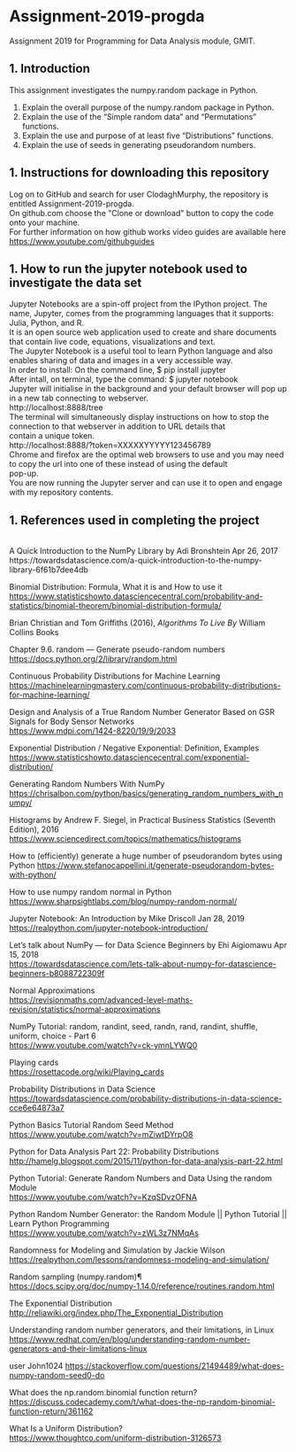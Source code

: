 # Assignment-2019-progda
Assignment 2019 for Programming for Data Analysis module, GMIT.


## 1. Introduction
This assignment investigates the numpy.random package in Python.

1. Explain the overall purpose of the numpy.random package in Python.
1. Explain the use of the “Simple random data” and “Permutations” functions.
1. Explain the use and purpose of at least five “Distributions” functions.
1. Explain the use of seeds in generating pseudorandom numbers.


## 1. Instructions for downloading this repository
Log on to GitHub and search for user ClodaghMurphy, the repository is entitled Assignment-2019-progda.<br>
On github.com choose the "Clone or download" button to copy the code onto your machine.<br>
For further information on how github works video guides are available here https://www.youtube.com/githubguides<br>

## 1. How to run the jupyter notebook used to investigate the data set 
Jupyter Notebooks are a spin-off project from the IPython project. The name, Jupyter, comes from the programming languages that it supports: Julia, Python, and R.<br>
It is an open source web application used to create and share documents that contain live code, equations, visualizations and text.<br>
The Jupyter Notebook is a useful tool to learn Python language and also enables sharing of data and images in a very accessible way.<br>
In order to install: On the command line, $ pip install jupyter<br>
After intall, on terminal, type the command: $ jupyter notebook<br>
Jupyter will initialise in the background and your default browser will pop up in a new tab connecting to webserver.<br> http://localhost:8888/tree<br>
The terminal will simultaneously display instructions on how to stop the connection to that webserver in addition to URL details that <br>contain a unique token.<br>
http://localhost:8888/?token=XXXXXYYYYY123456789<br>
Chrome and firefox are the optimal web browsers to use and you may need to copy the url into one of these instead of using the default<br> pop-up.<br>
You are now running the Jupyter server and can use it to open and engage with my repository contents.<br>


## 1. References used in completing the project

<br>
A Quick Introduction to the NumPy Library by Adi Bronshtein Apr 26, 2017<br>
https://towardsdatascience.com/a-quick-introduction-to-the-numpy-library-6f61b7dee4db<br>

Binomial Distribution: Formula, What it is and How to use it<br>
https://www.statisticshowto.datasciencecentral.com/probability-and-statistics/binomial-theorem/binomial-distribution-formula/<br>

Brian Christian and Tom Griffiths (2016), _Algorithms To Live By_ William Collins Books <br>

Chapter 9.6. random — Generate pseudo-random numbers<br>
https://docs.python.org/2/library/random.html<br>

Continuous Probability Distributions for Machine Learning<br>
https://machinelearningmastery.com/continuous-probability-distributions-for-machine-learning/<br>

Design and Analysis of a True Random Number Generator Based on GSR Signals for Body Sensor Networks <br>
https://www.mdpi.com/1424-8220/19/9/2033 <br>

Exponential Distribution / Negative Exponential: Definition, Examples<br>
https://www.statisticshowto.datasciencecentral.com/exponential-distribution/<br>

Generating Random Numbers With NumPy<br>
https://chrisalbon.com/python/basics/generating_random_numbers_with_numpy/<br>

Histograms by Andrew F. Siegel, in Practical Business Statistics (Seventh Edition), 2016
https://www.sciencedirect.com/topics/mathematics/histograms<br>

How to (efficiently) generate a huge number of pseudorandom bytes using Python
https://www.stefanocappellini.it/generate-pseudorandom-bytes-with-python/ <br>

How to use numpy random normal in Python<br>
https://www.sharpsightlabs.com/blog/numpy-random-normal/<br>

Jupyter Notebook: An Introduction by Mike Driscoll Jan 28, 2019<br>
https://realpython.com/jupyter-notebook-introduction/ <br>

Let’s talk about NumPy — for Data Science Beginners by Ehi Aigiomawu Apr 15, 2018 <br>
https://towardsdatascience.com/lets-talk-about-numpy-for-datascience-beginners-b8088722309f

Normal Approximations<br>
https://revisionmaths.com/advanced-level-maths-revision/statistics/normal-approximations<br>

NumPy Tutorial: random, randint, seed, randn, rand, randint, shuffle, uniform, choice - Part 6  <br>
https://www.youtube.com/watch?v=ck-ymnLYWQ0<br>

Playing cards<br>
https://rosettacode.org/wiki/Playing_cards<br>

Probability Distributions in Data Science<br>
https://towardsdatascience.com/probability-distributions-in-data-science-cce6e64873a7<br>

Python Basics Tutorial Random Seed Method<br>
https://www.youtube.com/watch?v=mZiwtDYrpO8<br>

Python for Data Analysis Part 22: Probability Distributions<br>
http://hamelg.blogspot.com/2015/11/python-for-data-analysis-part-22.html<br>

Python Tutorial: Generate Random Numbers and Data Using the random Module <br>
https://www.youtube.com/watch?v=KzqSDvzOFNA <br>

Python Random Number Generator: the Random Module || Python Tutorial || Learn Python Programming<br>
https://www.youtube.com/watch?v=zWL3z7NMqAs<br>

Randomness for Modeling and Simulation by Jackie Wilson <br>
https://realpython.com/lessons/randomness-modeling-and-simulation/<br>

Random sampling (numpy.random)¶<br>
https://docs.scipy.org/doc/numpy-1.14.0/reference/routines.random.html<br>

The Exponential Distribution<br>
http://reliawiki.org/index.php/The_Exponential_Distribution<br>

Understanding random number generators, and their limitations, in Linux <br>
https://www.redhat.com/en/blog/understanding-random-number-generators-and-their-limitations-linux

user John1024
https://stackoverflow.com/questions/21494489/what-does-numpy-random-seed0-do<br>

What does the np.random.binomial function return?<br>
https://discuss.codecademy.com/t/what-does-the-np-random-binomial-function-return/361162<br>

What Is a Uniform Distribution?<br>
https://www.thoughtco.com/uniform-distribution-3126573<br>







